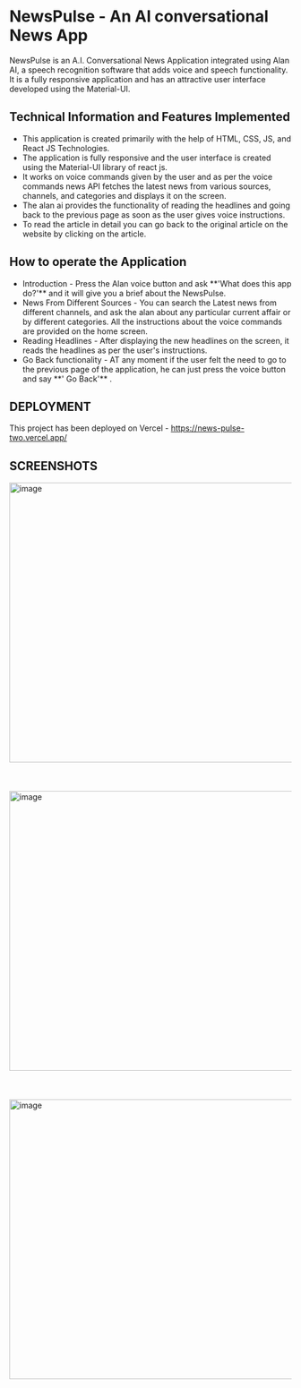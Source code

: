 # NewsPulse - An AI conversational News App
NewsPulse is an A.I. Conversational News Application integrated using Alan AI, a speech recognition software that adds voice and speech functionality. It is a fully responsive application and has an attractive user interface developed using the Material-UI.


## Technical Information and Features Implemented
<ul>
   <li>This application is created primarily with the help of HTML, CSS, JS, and React JS Technologies.</li>
  <li> The application is fully responsive and the user interface is created using the Material-UI library of react js.</li>
  <li>It works on voice commands given by the user and as per the voice commands news API fetches the latest news from various sources, channels, and categories and displays it on the screen.</li>
  <li>The alan ai provides the functionality of reading the headlines and going back to the previous page as soon as the user gives voice instructions.</li>
  <li>To read the article in detail you can go back to the original article on the website by clicking on the article.</li>

 </ul>
 
 ## How to operate the Application
 <ul>
  <li>Introduction - Press the Alan voice button and ask **'What does this app do?'** and it will give you a brief about the NewsPulse.</li>
  <li>News From Different Sources - You can search the Latest news from different channels, and ask the alan about any particular current affair or by different categories. All the instructions about the voice commands are provided on the home screen.</li>
  <li>Reading Headlines - After displaying the new headlines on the screen, it reads the headlines as per the user's instructions. </li>
  <li>Go Back functionality - AT any moment if the user felt the need to go to the previous page of the application, he can just press the voice button and say **' Go Back'** .</li>

 </ul>
 
 ## DEPLOYMENT
This project has been deployed on Vercel - https://news-pulse-two.vercel.app/

## SCREENSHOTS
<img width="1000" height="500" alt="image" src="https://github.com/navyaarora01/NewsPulse/assets/75020151/bf4f1e1e-5820-410c-b881-f12cda5a896f">

<br>
<br>
<br>
<br>

<img width="1000" height="500" alt="image" src="https://github.com/navyaarora01/NewsPulse/assets/75020151/3cda9921-8ef1-4707-9584-eeca785cc042">

<br>
<br>
<br>
<br>

<img width="1000" height="500" alt="image" src="https://github.com/navyaarora01/NewsPulse/assets/75020151/7c799ff1-f01d-496a-a9af-4536b4b91567">

<br>
<br>
